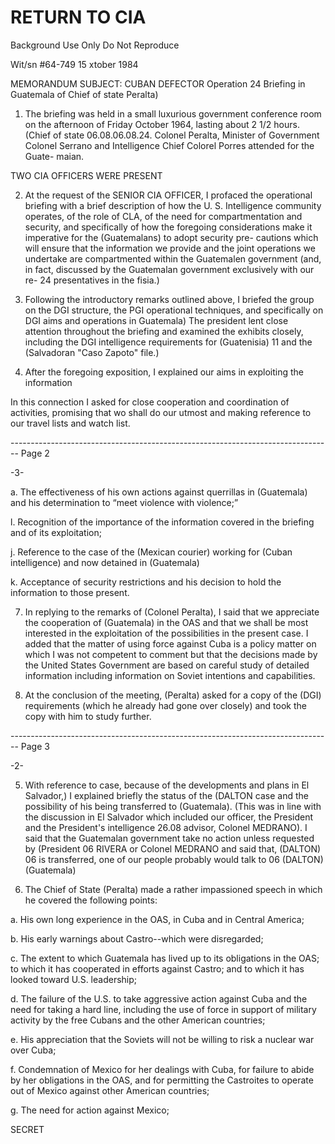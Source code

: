 # RETURN TO CIA
Background Use Only
Do Not Reproduce

Wit/sn #64-749
15 xtober 1984

MEMORANDUM
SUBJECT: CUBAN DEFECTOR Operation
24
Briefing in Guatemala of Chief of state Peralta)

1.  The briefing was held in a small luxurious
    government conference room on the afternoon of Friday
    October 1964, lasting about 2 1/2 hours. (Chief of state 06.08.06.08.24.
    Colonel Peralta, Minister of Government Colonel Serrano
    and Intelligence Chief Colorel Porres attended for the Guate-
    maian.

TWO CIA OFFICERS WERE PRESENT

2.  At the request of the SENIOR CIA OFFICER, I
    profaced the operational briefing with a brief description
    of how the U. S. Intelligence community operates, of the
    role of CLA, of the need for compartmentation and security,
    and specifically of how the foregoing considerations make
    it imperative for the (Guatemalans) to adopt security pre-
    cautions which will ensure that the information we provide
    and the joint operations we undertake are compartmented
    within the Guatemalen government (and, in fact, discussed
    by the Guatemalan government exclusively with our re- 24
    presentatives in the fisia.)

3.  Following the introductory remarks outlined
    above, I briefed the group on the DGI structure, the PGI
    operational techniques, and specifically on DGI aims and
    operations in Guatemala) The president lent close attention
    throughout the briefing and examined the exhibits closely,
    including the DGI intelligence requirements for (Guatenisia) 11
    and the (Salvadoran "Caso Zapoto" file.)

4.  After the foregoing exposition, I explained
    our aims in exploiting the information

In this connection I asked for close cooperation
and coordination of activities, promising that wo shall
do our utmost and making reference to our travel lists
and watch list.


-------------------------------------------------------------------------------- Page 2

-3-

a. The effectiveness of his own actions against querrillas in (Guatemala) and his determination to “meet violence with violence;”

l. Recognition of the importance of the information covered in the briefing and of its exploitation;

j. Reference to the case of the (Mexican courier) working for (Cuban intelligence) and now detained in (Guatemala)

k. Acceptance of security restrictions and his decision to hold the information to those present.

7. In replying to the remarks of (Colonel Peralta), I said that we appreciate the cooperation of (Guatemala) in the OAS and that we shall be most interested in the exploitation of the possibilities in the present case. I added that the matter of using force against Cuba is a policy matter on which I was not competent to comment but that the decisions made by the United States Government are based on careful study of detailed information including information on Soviet intentions and capabilities.

8. At the conclusion of the meeting, (Peralta) asked for a copy of the (DGI) requirements (which he already had gone over closely) and took the copy with him to study further.


-------------------------------------------------------------------------------- Page 3

-2-

5. With reference to case, because
   of the developments and plans in El Salvador,) I explained
   briefly the status of the (DALTON case and the possibility
   of his being transferred to (Guatemala). (This was in line
   with the discussion in El Salvador which included our officer,
   the President and the President's intelligence 26.08
   advisor, Colonel MEDRANO). I said that the Guatemalan
   government take no action unless requested by (President 06
   RIVERA or Colonel MEDRANO and said that, (DALTON) 06
   is transferred, one of our people probably would talk to
   06 (DALTON) (Guatemala)

3. The Chief of State (Peralta) made a rather
   impassioned speech in which he covered the following points:

a. His own long experience in the OAS, in Cuba
and in Central America;

b. His early warnings about Castro--which
were disregarded;

c. The extent to which Guatemala has lived up
to its obligations in the OAS; to which it has
cooperated in efforts against Castro; and to
which it has looked toward U.S. leadership;

d. The failure of the U.S. to take aggressive
action against Cuba and the need for taking a
hard line, including the use of force in support of
military activity by the free Cubans and the other
American countries;

e. His appreciation that the Soviets will not be
willing to risk a nuclear war over Cuba;

f. Condemnation of Mexico for her dealings with
Cuba, for failure to abide by her obligations in
the OAS, and for permitting the Castroites to
operate out of Mexico against other American
countries;

g. The need for action against Mexico;

SECRET
